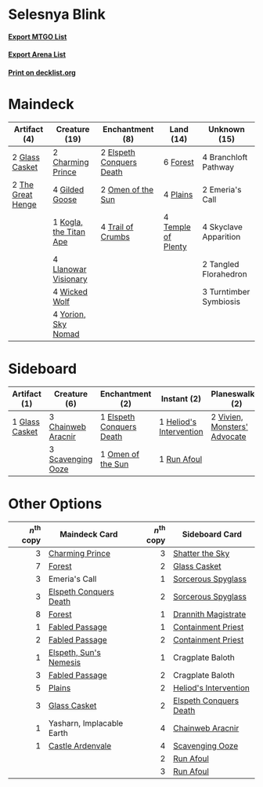 # Selesnya Blink

#### [Export MTGO List](../collection/Selesnya%20Blink/Selesnya%20Blink.txt)
#### [Export Arena List](../collection/Selesnya%20Blink/Selesnya%20Blink_arena.txt)
#### [Print on decklist.org](http://decklist.org/?deckmain=4%09Branchloft%20Pathway%0A2%09Charming%20Prince%0A2%09Elspeth%20Conquers%20Death%0A2%09Emeria's%20Call%0A6%09Forest%0A4%09Gilded%20Goose%0A2%09Glass%20Casket%0A1%09Kogla,%20the%20Titan%20Ape%0A4%09Llanowar%20Visionary%0A2%09Omen%20of%20the%20Sun%0A4%09Plains%0A4%09Skyclave%20Apparition%0A2%09Tangled%20Florahedron%0A4%09Temple%20of%20Plenty%0A2%09The%20Great%20Henge%0A4%09Trail%20of%20Crumbs%0A3%09Turntimber%20Symbiosis%0A4%09Wicked%20Wolf%0A4%09Yorion,%20Sky%20Nomad&deckside=3%09Chainweb%20Aracnir%0A1%09Elspeth%20Conquers%20Death%0A1%09Glass%20Casket%0A1%09Heliod's%20Intervention%0A1%09Omen%20of%20the%20Sun%0A1%09Run%20Afoul%0A3%09Scavenging%20Ooze%0A2%09Shatter%20the%20Sky%0A2%09Vivien,%20Monsters'%20Advocate)
# Maindeck

|                                        Artifact (4)                                        |                                          Creature (19)                                          |                                          Enchantment (8)                                          |                                          Land (14)                                          |     Unknown (15)     |
|--------------------------------------------------------------------------------------------|-------------------------------------------------------------------------------------------------|---------------------------------------------------------------------------------------------------|---------------------------------------------------------------------------------------------|----------------------|
|2 [Glass Casket](http://gatherer.wizards.com/Pages/Card/Details.aspx?multiverseid=472977)   |2 [Charming Prince](http://gatherer.wizards.com/Pages/Card/Details.aspx?multiverseid=472970)     |2 [Elspeth Conquers Death](http://gatherer.wizards.com/Pages/Card/Details.aspx?multiverseid=476264)|6 [Forest](http://gatherer.wizards.com/Pages/Card/Details.aspx?multiverseid=439860)          |4 Branchloft Pathway  |
|2 [The Great Henge](http://gatherer.wizards.com/Pages/Card/Details.aspx?multiverseid=473123)|4 [Gilded Goose](http://gatherer.wizards.com/Pages/Card/Details.aspx?multiverseid=473122)        |2 [Omen of the Sun](http://gatherer.wizards.com/Pages/Card/Details.aspx?multiverseid=476281)       |4 [Plains](http://gatherer.wizards.com/Pages/Card/Details.aspx?multiverseid=439856)          |2 Emeria's Call       |
|                                                                                            |1 [Kogla, the Titan Ape](http://gatherer.wizards.com/Pages/Card/Details.aspx?multiverseid=479682)|4 [Trail of Crumbs](http://gatherer.wizards.com/Pages/Card/Details.aspx?multiverseid=473141)       |4 [Temple of Plenty](http://gatherer.wizards.com/Pages/Card/Details.aspx?multiverseid=378537)|4 Skyclave Apparition |
|                                                                                            |4 [Llanowar Visionary](http://gatherer.wizards.com/Pages/Card/Details.aspx?multiverseid=485516)  |                                                                                                   |                                                                                             |2 Tangled Florahedron |
|                                                                                            |4 [Wicked Wolf](http://gatherer.wizards.com/Pages/Card/Details.aspx?multiverseid=473143)         |                                                                                                   |                                                                                             |3 Turntimber Symbiosis|
|                                                                                            |4 [Yorion, Sky Nomad](http://gatherer.wizards.com/Pages/Card/Details.aspx?multiverseid=479752)   |                                                                                                   |                                                                                             |                      |


# Sideboard

|                                      Artifact (1)                                       |                                        Creature (6)                                         |                                          Enchantment (2)                                          |                                           Instant (2)                                            |                                           Planeswalker (2)                                            |                                        Sorcery (2)                                         |
|-----------------------------------------------------------------------------------------|---------------------------------------------------------------------------------------------|---------------------------------------------------------------------------------------------------|--------------------------------------------------------------------------------------------------|-------------------------------------------------------------------------------------------------------|--------------------------------------------------------------------------------------------|
|1 [Glass Casket](http://gatherer.wizards.com/Pages/Card/Details.aspx?multiverseid=472977)|3 [Chainweb Aracnir](http://gatherer.wizards.com/Pages/Card/Details.aspx?multiverseid=476418)|1 [Elspeth Conquers Death](http://gatherer.wizards.com/Pages/Card/Details.aspx?multiverseid=476264)|1 [Heliod's Intervention](http://gatherer.wizards.com/Pages/Card/Details.aspx?multiverseid=476270)|2 [Vivien, Monsters' Advocate](http://gatherer.wizards.com/Pages/Card/Details.aspx?multiverseid=479695)|2 [Shatter the Sky](http://gatherer.wizards.com/Pages/Card/Details.aspx?multiverseid=476288)|
|                                                                                         |3 [Scavenging Ooze](http://gatherer.wizards.com/Pages/Card/Details.aspx?multiverseid=420783) |1 [Omen of the Sun](http://gatherer.wizards.com/Pages/Card/Details.aspx?multiverseid=476281)       |1 [Run Afoul](http://gatherer.wizards.com/Pages/Card/Details.aspx?multiverseid=485524)            |                                                                                                       |                                                                                            |


# Other Options

|*n*<sup>th</sup> copy|                                          Maindeck Card                                          |*n*<sup>th</sup> copy|                                         Sideboard Card                                          |
|--------------------:|-------------------------------------------------------------------------------------------------|--------------------:|-------------------------------------------------------------------------------------------------|
|                    3|[Charming Prince](http://gatherer.wizards.com/Pages/Card/Details.aspx?multiverseid=472970)       |                    3|[Shatter the Sky](http://gatherer.wizards.com/Pages/Card/Details.aspx?multiverseid=476288)       |
|                    7|[Forest](http://gatherer.wizards.com/Pages/Card/Details.aspx?multiverseid=439860)                |                    2|[Glass Casket](http://gatherer.wizards.com/Pages/Card/Details.aspx?multiverseid=472977)          |
|                    3|Emeria's Call                                                                                    |                    1|[Sorcerous Spyglass](http://gatherer.wizards.com/Pages/Card/Details.aspx?multiverseid=435407)    |
|                    3|[Elspeth Conquers Death](http://gatherer.wizards.com/Pages/Card/Details.aspx?multiverseid=476264)|                    2|[Sorcerous Spyglass](http://gatherer.wizards.com/Pages/Card/Details.aspx?multiverseid=435407)    |
|                    8|[Forest](http://gatherer.wizards.com/Pages/Card/Details.aspx?multiverseid=439860)                |                    1|[Drannith Magistrate](http://gatherer.wizards.com/Pages/Card/Details.aspx?multiverseid=479531)   |
|                    1|[Fabled Passage](http://gatherer.wizards.com/Pages/Card/Details.aspx?multiverseid=473206)        |                    1|[Containment Priest](http://gatherer.wizards.com/Pages/Card/Details.aspx?multiverseid=389470)    |
|                    2|[Fabled Passage](http://gatherer.wizards.com/Pages/Card/Details.aspx?multiverseid=473206)        |                    2|[Containment Priest](http://gatherer.wizards.com/Pages/Card/Details.aspx?multiverseid=389470)    |
|                    1|[Elspeth, Sun's Nemesis](http://gatherer.wizards.com/Pages/Card/Details.aspx?multiverseid=476265)|                    1|Cragplate Baloth                                                                                 |
|                    3|[Fabled Passage](http://gatherer.wizards.com/Pages/Card/Details.aspx?multiverseid=473206)        |                    2|Cragplate Baloth                                                                                 |
|                    5|[Plains](http://gatherer.wizards.com/Pages/Card/Details.aspx?multiverseid=439856)                |                    2|[Heliod's Intervention](http://gatherer.wizards.com/Pages/Card/Details.aspx?multiverseid=476270) |
|                    3|[Glass Casket](http://gatherer.wizards.com/Pages/Card/Details.aspx?multiverseid=472977)          |                    2|[Elspeth Conquers Death](http://gatherer.wizards.com/Pages/Card/Details.aspx?multiverseid=476264)|
|                    1|Yasharn, Implacable Earth                                                                        |                    4|[Chainweb Aracnir](http://gatherer.wizards.com/Pages/Card/Details.aspx?multiverseid=476418)      |
|                    1|[Castle Ardenvale](http://gatherer.wizards.com/Pages/Card/Details.aspx?multiverseid=473200)      |                    4|[Scavenging Ooze](http://gatherer.wizards.com/Pages/Card/Details.aspx?multiverseid=420783)       |
|                     |                                                                                                 |                    2|[Run Afoul](http://gatherer.wizards.com/Pages/Card/Details.aspx?multiverseid=485524)             |
|                     |                                                                                                 |                    3|[Run Afoul](http://gatherer.wizards.com/Pages/Card/Details.aspx?multiverseid=485524)             |

